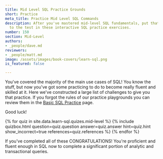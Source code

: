 ```yaml
---
title: Mid Level SQL Practice Grounds
short: Practice
meta_title: Practice Mid Level SQL Commands
description: After you've mastered mid-level SQL fundamentals, put that knowledge
  to the test in these interactive SQL practice exercises.
number: 150
section: Mid-Level
authors:
- _people/dave.md
reviewers:
- _people/matt.md
image: /assets/images/book-covers/learn-sql.png
is_featured: false

---
```

You've covered the majority of the main use cases of SQL!  You know the stuff, but now you've got some practicing to do to become really fluent and skilled at it.  Here we've constructed a large list of challenges to give you that practice.  If you forgot the rules of our practice playgrounds you can review them in the [Basic SQL Practice](../basic-practice/) page.

Good luck!

{% for quiz in site.data.learn-sql.quizes.mid-level %}
  {% include quizbox.html
    question=quiz.question
    answer=quiz.answer
    hint=quiz.hint
    show_incorrect=true
    references=quiz.references
    %}
{% endfor %}


If you've completed all of these CONGRATULATIONS!  You're proficient and fluent enough in SQL now to complete a significant portion of analytic and transactional queries.
